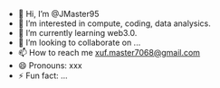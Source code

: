 - 👋 Hi, I’m @JMaster95
- 👀 I’m interested in compute, coding, data analysics.
- 🌱 I’m currently learning web3.0.
- 💞️ I’m looking to collaborate on ...
- 📫 How to reach me xuf.master7068@gmail.com
- 😄 Pronouns: xxx
- ⚡ Fun fact: ...

<!---
JMaster95/JMaster95 is a ✨ special ✨ repository because its `README.md` (this file) appears on your GitHub profile.
You can click the Preview link to take a look at your changes.
--->

